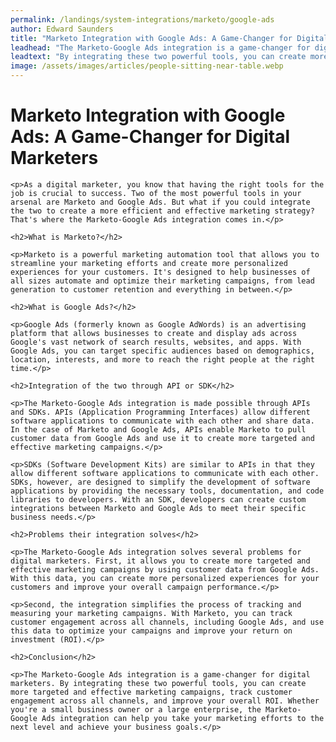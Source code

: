 ```yaml
---
permalink: /landings/system-integrations/marketo/google-ads
author: Edward Saunders
title: "Marketo Integration with Google Ads: A Game-Changer for Digital Marketers"
leadhead: "The Marketo-Google Ads integration is a game-changer for digital marketers"
leadtext: "By integrating these two powerful tools, you can create more targeted and effective marketing campaigns, track customer engagement across all channels, and improve your overall ROI. Whether you're a small business owner or a large enterprise, the Marketo-Google Ads integration can help you take your marketing efforts to the next level and achieve your business goals."
image: /assets/images/articles/people-sitting-near-table.webp
---
```

<div class="arttext">	<h1>Marketo Integration with Google Ads: A Game-Changer for Digital Marketers</h1>

	<p>As a digital marketer, you know that having the right tools for the job is crucial to success. Two of the most powerful tools in your arsenal are Marketo and Google Ads. But what if you could integrate the two to create a more efficient and effective marketing strategy? That's where the Marketo-Google Ads integration comes in.</p>

	<h2>What is Marketo?</h2>

	<p>Marketo is a powerful marketing automation tool that allows you to streamline your marketing efforts and create more personalized experiences for your customers. It's designed to help businesses of all sizes automate and optimize their marketing campaigns, from lead generation to customer retention and everything in between.</p>

	<h2>What is Google Ads?</h2>

	<p>Google Ads (formerly known as Google AdWords) is an advertising platform that allows businesses to create and display ads across Google's vast network of search results, websites, and apps. With Google Ads, you can target specific audiences based on demographics, location, interests, and more to reach the right people at the right time.</p>

	<h2>Integration of the two through API or SDK</h2>

	<p>The Marketo-Google Ads integration is made possible through APIs and SDKs. APIs (Application Programming Interfaces) allow different software applications to communicate with each other and share data. In the case of Marketo and Google Ads, APIs enable Marketo to pull customer data from Google Ads and use it to create more targeted and effective marketing campaigns.</p>

	<p>SDKs (Software Development Kits) are similar to APIs in that they allow different software applications to communicate with each other. SDKs, however, are designed to simplify the development of software applications by providing the necessary tools, documentation, and code libraries to developers. With an SDK, developers can create custom integrations between Marketo and Google Ads to meet their specific business needs.</p>

	<h2>Problems their integration solves</h2>

	<p>The Marketo-Google Ads integration solves several problems for digital marketers. First, it allows you to create more targeted and effective marketing campaigns by using customer data from Google Ads. With this data, you can create more personalized experiences for your customers and improve your overall campaign performance.</p>

	<p>Second, the integration simplifies the process of tracking and measuring your marketing campaigns. With Marketo, you can track customer engagement across all channels, including Google Ads, and use this data to optimize your campaigns and improve your return on investment (ROI).</p>

	<h2>Conclusion</h2>

	<p>The Marketo-Google Ads integration is a game-changer for digital marketers. By integrating these two powerful tools, you can create more targeted and effective marketing campaigns, track customer engagement across all channels, and improve your overall ROI. Whether you're a small business owner or a large enterprise, the Marketo-Google Ads integration can help you take your marketing efforts to the next level and achieve your business goals.</p>
</div>